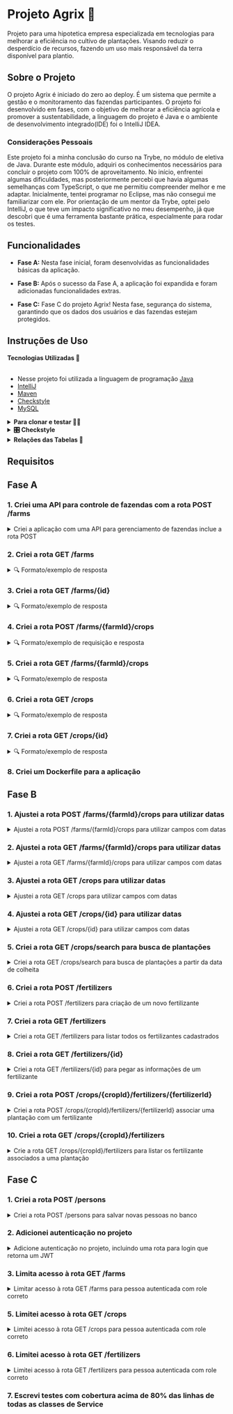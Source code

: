# Projeto Agrix 🚀

Projeto para uma hipotetica empresa especializada em tecnologias para melhorar a eficiência no cultivo de plantações. Visando reduzir o desperdício de recursos, fazendo um uso mais responsável da terra disponível para plantio.

## Sobre o Projeto

O projeto Agrix é iniciado do zero ao deploy. É um sistema que permite a gestão e o monitoramento das fazendas participantes. O projeto foi desenvolvido em fases, com o objetivo de melhorar a eficiência agrícola e promover a sustentabilidade, a linguagem do projeto é Java e o ambiente de desenvolvimento integrado(IDE) foi o IntelliJ IDEA.

### Considerações Pessoais

Este projeto foi a minha conclusão do curso na Trybe, no módulo de eletiva de Java. Durante este módulo, adquiri os conhecimentos necessários para concluir o projeto com 100% de aproveitamento. No início, enfrentei algumas dificuldades, mas posteriormente percebi que havia algumas semelhanças com TypeScript, o que me permitiu compreender melhor e me adaptar. Inicialmente, tentei programar no Eclipse, mas não consegui me familiarizar com ele. Por orientação de um mentor da Trybe, optei pelo IntelliJ, o que teve um impacto significativo no meu desempenho, já que descobri que é uma ferramenta bastante prática, especialmente para rodar os testes.

## Funcionalidades

- **Fase A:** Nesta fase inicial, foram desenvolvidas as funcionalidades básicas da aplicação.

- **Fase B:** Após o sucesso da Fase A, a aplicação foi expandida e foram adicionadas funcionalidades extras.

- **Fase C:** Fase C do projeto Agrix! Nesta fase, segurança do sistema, garantindo que os dados dos usuários e das fazendas estejam protegidos.

## Instruções de Uso

<summary><strong>Tecnologias Utilizadas 📖 </strong></summary><br />

- Nesse projeto foi utilizada a linguagem de programação [Java](https://docs.oracle.com/en/java/)
- [IntelliJ](https://www.jetbrains.com/idea/download/)
- [Maven](https://maven.apache.org/)
- [Checkstyle](https://checkstyle.sourceforge.io/)
- [MySQL](https://dev.mysql.com/doc/)
  
<details><summary><strong>Para clonar e testar 👩‍🎓 </strong></summary><br />

  obs: Para instalar as depedências e rodar o projeto é necessário ter instalado na sua máquina o Java e o Maven!

1. Clone o repositório
* `git clone git@github.com:georgia-rocha/project-agrix-java.git`
  
2. Entre na pasta do repositório que você acabou de clonar:
 * `cd project-agrix-java`
   
3. Instale as dependências:
* `mvn install -DskipTests`

4. Testar a Aplicação:
   
- todos os testes
  * `mvn test`

- testes por classe
  * `mvn test -Dtest="TestClassName"`

</details>
  
<details>
<summary><strong>🎛 Checkstyle</strong></summary>

Para garantir a qualidade do código, utilizei nesse projeto o `Checkstyle`. Assim, o código
está alinhado às boas práticas de desenvolvimento, sendo mais legível e de fácil manutenção!
Para poder rodar o `Checkstyle`, certifique-se de ter executado o comando `mvn install` dentro do
repositório.

Para rodá-los localmente no repositório, execute os comandos abaixo:

```bash
mvn checkstyle:check
```

Se a análise do `Checkstyle` encontrar problemas no código, tais problemas serão mostrados no
seu terminal. Se não houver problema no código, nada será impresso no seu terminal.

</details>

<details>
<summary><strong>Relações das Tabelas 📑 </strong></summary>
  
  ![Modelo de tabelas](agrix-tabelas-fase-a-1.png)
  
Temos as seguintes tabelas:
- `farm`: representa uma fazenda
- `crop`: representa uma plantação, e está em relacionamento `n:1` ("muitos para um") com a tabela `farm`
  - Esta tabela recebeu alguns campos a mais, que guardam datas, e que precisarão ser considerados durante o desenvolvimento da Fase B.
- `fertilizer`: esta nova tabela representa um fertilizante, e está em um relacionamento `n:n` ("muitos para muitos") com a tabela `crop`. Esse relacionamento é realizado através da tabela `crop_fertilizer`.

</details>

## Requisitos

## Fase A

### 1. Criei uma API para controle de fazendas com a rota POST /farms

<details>
  <summary>Criei a aplicação com uma API para gerenciamento de fazendas inclue a rota POST</summary><br />

Neste requisito, criei a base para gerenciamento de fazendas da API, utilizando
Spring, Spring Boot, Spring Web e Spring Data.

Criei a primeira rota:

- `/farms` (`POST`)
    - Receber via corpo do POST os dados de uma fazenda 
    - Salvar uma nova fazenda a partir dos dados recebidos
    - Em caso de sucesso:
        - Retorna o status HTTP 201 (CREATED)
        - Retorna os dados da fazenda criada. O `id` da fazenda deve estar incluso na resposta.
<details>
  <summary>🔍 Formato/exemplo de requisição e resposta</summary><br />

Exemplo de requisição:
```json
{
  "name": "Fazendinha",
  "size": 5
}
```

Exemplo de resposta:

```json
{
  "id": 1,
  "name": "Fazendinha",
  "size": 5
}
```
</details>
</details>

### 2. Criei a rota GET /farms

<details>
  <summary>🔍 Formato/exemplo de resposta</summary><br />

- Retornar uma lista de todas as fazendas. O `id` da fazenda deve estar
      incluso na resposta.
  
Exemplo de resposta:

```json
[
  {
    "id": 1,
    "name": "Fazendinha",
    "size": 5.0
  },
  {
    "id": 2,
    "name": "Fazenda do Júlio",
    "size": 2.5
  }
]
```

</details>

### 3. Criei a rota GET /farms/{id}

<details>
  <summary>🔍 Formato/exemplo de resposta</summary><br />

  - `/farms/{id}` (`GET`):
    - Recebe um `id` pelo caminho da rota e retorna a fazenda com esse `id`. O `id` da
      fazenda está incluso na resposta.
    - Caso não exista uma fazenda com esse `id`, a rota retorna o status HTTP 404 com a
      mensagem `Fazenda não encontrada!` no corpo da resposta.

Exemplo de resposta para a rota `/farms/3` (supondo que exista uma fazenda com `id = 3`):

```json
{
  "id": 3,
  "name": "My Cabbages!",
  "size": 3.49
}
```

</details>

### 4. Criei a rota POST /farms/{farmId}/crops

<details>
  <summary>🔍 Formato/exemplo de requisição e resposta</summary><br />

- `/farms/{farmId}/crops` (`POST`)
    - Recebe o `id` da fazenda pelo caminho da rota (representado aqui por `farmId` apenas para diferenciar da plantação)
    - Recebe via corpo do POST os dados da plantação
    - Salva a nova plantação a partir dos dados recebidos, associada à fazenda com o ID
      recebido
    - Em caso de sucesso:
        - Retorna o status HTTP 201 (CREATED)
        - Retorna os dados da plantação criada. A resposta inclui o `id` da plantação e
          o `id` da fazenda, mas não inclui os dados da fazenda.
    - Caso não exista uma fazenda com o `id` passado, a rota retorna o status HTTP 404 com a
      mensagem `Fazenda não encontrada!` no corpo da resposta.

Exemplo de requisição na rota `/farms/1/crops` (supondo que exista uma fazenda com `id = 1`):

```json
{
  "name": "Couve-flor",
  "plantedArea": 5.43
}
```

Exemplo de resposta:

```json
{
  "id": 1,
  "name": "Couve-flor",
  "plantedArea": 5.43,
  "farmId": 1
}
```

Note que o `id` da resposta se refere à plantação, e que o da fazenda está em `farmId`.

</details>


### 5. Criei a rota GET /farms/{farmId}/crops

<details>
  <summary>🔍 Formato/exemplo de resposta</summary><br />

- `/farms/{farmId}/crops` (`GET`):
    - Recebe o `id` de uma fazenda pelo caminho
    - Retorna uma lista com todas as plantações associadas à fazenda
    - Caso não exista uma fazenda com esse `id`, a rota retorna o status HTTP 404 com a
      mensagem `Fazenda não encontrada!` no corpo da resposta.
      
Exemplo de resposta para a rota `/farms/1/crops` (supondo que exista uma fazenda com `id = 1`):

```json
[
  {
    "id": 1,
    "name": "Couve-flor",
    "plantedArea": 5.43,
    "farmId": 1
  },
  {
    "id": 2,
    "name": "Alface",
    "plantedArea": 21.3,
    "farmId": 1
  }
]
```

</details>

### 6. Criei a rota GET /crops

<details>
  <summary>🔍 Formato/exemplo de resposta</summary><br />

- `/crops` (`GET`)
    - Retorna uma lista de todas as plantações cadastradas. A resposta deve incluir o `id` de
      cada plantação e o `id` da fazenda associada, mas não inclui os dados da fazenda.

```json
[
  {
    "id": 1,
    "name": "Couve-flor",
    "plantedArea": 5.43,
    "farmId": 1
  },
  {
    "id": 2,
    "name": "Alface",
    "plantedArea": 21.3,
    "farmId": 1
  },
  {
    "id": 3,
    "name": "Tomate",
    "plantedArea": 1.9,
    "farmId": 2
  }
]
```

</details>

### 7. Criei a rota GET /crops/{id}

<details>
  <summary>🔍 Formato/exemplo de resposta</summary><br />

- `/crops/{id}` (`GET`):
    - Recebe o `id` de uma plantação pelo caminho da rota
    - Caso exista a plantação com o `id` recebido, retorna os dados da plantação. A resposta
      inclui o `id` de cada plantação e o `id` da fazenda associada, mas não inclui os
      dados da fazenda.
    - Caso não exista uma plantação com o `id` passado, a rota retorna o status HTTP 404 com a
      mensagem `Plantação não encontrada!` no corpo da resposta.

Exemplo de resposta para a rota `/crops/3` (supondo que exista uma plantação com `id = 3`:

```json
{
  "id": 3,
  "name": "Tomate",
  "plantedArea": 1.9,
  "farmId": 2
}
```

</details>

### 8. Criei um Dockerfile para a aplicação

## Fase B

### 1. Ajustei a rota POST /farms/{farmId}/crops para utilizar datas

<details>
  <summary>Ajustei a rota POST /farms/{farmId}/crops para utilizar campos com datas</summary><br />

- `/farms/{farmId}/crops` (`POST`)
    - Recebe o `id` da fazenda pelo caminho da rota (representado por `farmId` apenas para diferenciar da plantação)
    - Receber via corpo do POST os dados da plantação 
    - Salvar a nova plantação a partir dos dados recebidos, associada à fazenda com o ID
      recebido
    - em caso de sucesso, deve:
        - retorna o status HTTP 201 (CREATED)
        - retorna os dados da plantação criada. A resposta inclui o `id` da plantação e
          o `id` da fazenda, mas não inclui os dados da fazenda.
    - caso não exista uma fazenda com o `id` passado, a rota retorna o status HTTP 404 com a
      mensagem `Fazenda não encontrada!` no corpo da resposta.

Inclui dois atributos novos (descritos no diagrama atualizado das tabelas):
- `plantedDate`, representando a data em que a plantação foi semeada
- `harvestDate`, representando a data em que a plantação foi ou está prevista para ser colhida

As datas são recebidas e retornadas no formato ISO (`YYYY-MM-DD`).

<details>
  <summary>🔍 Formato/exemplo de requisição e resposta</summary><br />

Exemplo de requisição na rota `/farms/1/crops` (supondo que exista uma fazenda com `id = 1`):

```json
{
  "name": "Couve-flor",
  "plantedArea": 5.43,
  "plantedDate": "2022-12-05",
  "harvestDate": "2023-06-08"
}
```

Exemplo de resposta:

```json
{
  "id": 1,
  "name": "Couve-flor",
  "plantedArea": 5.43,
  "plantedDate": "2022-12-05",
  "harvestDate": "2023-06-08",
  "farmId": 1
}
```

</details>

</details>

### 2. Ajustei a rota GET /farms/{farmId}/crops para utilizar datas

<details>
  <summary>Ajustei a rota GET /farms/{farmId}/crops para utilizar campos com datas</summary><br />

Da mesma forma que no requisito 2, inclui os campos com datas na resposta deste requisito.

A definição original da rota é:
- `/farms/{farmId}/crops` (`GET`):
    - Receber o `id` de uma fazenda pelo caminho
    - Retornar uma lista com todas as plantações associadas à fazenda
    - Caso não exista uma fazenda com esse `id`, a rota retorna o status HTTP 404 com a
      mensagem `Fazenda não encontrada!` no corpo da resposta.

Os campos novos incluídos são os mesmos do requisito anterior.

<details>
  <summary>🔍 Formato/exemplo de resposta</summary><br />

Exemplo de resposta para a rota `/farms/1/crops` (supondo que exista uma fazenda com `id = 1`):

```json
[
  {
    "id": 1,
    "name": "Couve-flor",
    "plantedArea": 5.43,
    "plantedDate": "2022-12-05",
    "harvestDate": "2023-06-08",
    "farmId": 1
  },
  {
    "id": 2,
    "name": "Alface",
    "plantedArea": 21.3,
    "plantedDate": "2022-02-15",
    "harvestDate": "2023-02-20",
    "farmId": 1
  }
]
```

</details>

</details>

### 3. Ajustei a rota GET /crops para utilizar datas

<details>
  <summary>Ajustei a rota GET /crops para utilizar campos com datas</summary><br />

A definição original da rota é:
- `/crops` (`GET`)
    - Retorna uma lista de todas as plantações cadastradas. A resposta inclui o `id` de
      cada plantação e o `id` da fazenda associada, mas não inclui os dados da fazenda.

Os campos novos incluídos são os mesmos do requisito anterior.

<details>
  <summary>🔍 Formato/exemplo de resposta</summary><br />

```json
[
  {
    "id": 1,
    "name": "Couve-flor",
    "plantedArea": 5.43,
    "plantedDate": "2022-02-15",
    "harvestDate": "2023-02-20",
    "farmId": 1
  },
  {
    "id": 2,
    "name": "Alface",
    "plantedArea": 21.3,
    "plantedDate": "2022-02-15",
    "harvestDate": "2023-02-20",
    "farmId": 1
  },
  {
    "id": 3,
    "name": "Tomate",
    "plantedArea": 1.9,
    "plantedDate": "2023-05-22",
    "harvestDate": "2024-01-10",
    "farmId": 2
  }
]
```

</details>

</details>

### 4. Ajustei a rota GET /crops/{id} para utilizar datas

<details>
  <summary>Ajustei a rota GET /crops/{id} para utilizar campos com datas</summary><br />

A definição original da rota é:
- `/crops/{id}` (`GET`):
    - Recebe o `id` de uma plantação pelo caminho da rota
    - Caso exista a plantação com o `id` recebido, é retornado os dados da plantação. A resposta
      inclui o `id` de cada plantação e o `id` da fazenda associada, mas não inclui os
      dados da fazenda.
    - Caso não exista uma plantação com o `id` passado, a rota retorna o status HTTP 404 com a
      mensagem `Plantação não encontrada!` no corpo da resposta.

Os campos novos a serem incluídos são os mesmos do requisito anterior.

<details>
  <summary>🔍 Formato/exemplo de resposta</summary><br />

Exemplo de resposta para a rota `/crops/3` (supondo que exista uma plantação com `id = 3`:

```json
{
  "id": 3,
  "name": "Tomate",
  "plantedArea": 1.9,
  "plantedDate": "2023-05-22",
  "harvestDate": "2024-01-10",
  "farmId": 2
}
```

</details>

</details>


### 5. Criei a rota GET /crops/search para busca de plantações

<details>
  <summary>Criei a rota GET /crops/search para busca de plantações a partir da data de colheita</summary><br />

A rota a ser criada é:
- `/crops/search` (`GET`)
  - Receber dois parâmetros por query string para busca:
    - `start`: data de início
    - `end`: data de fim
  - Retorna uma lista com as plantações nas quais o campo `harvestDate` está entre as data de início e de fim.
    - A comparação das datas está inclusa (ou seja, deve incluir datas que sejam iguais à de início ou à de fim)
  - A resposta inclui o `id` de cada plantação e o `id` da fazenda associada, mas não inclui os dados da fazenda.

<details>
  <summary>🔍 Formato/exemplo de resposta</summary><br />

Exemplo de resposta para a rota `/crops/search?start=2023-01-07&end=2024-01-10`:

```json
[
  {
    "id": 1,
    "name": "Couve-flor",
    "plantedArea": 5.43,
    "plantedDate": "2022-02-15",
    "harvestDate": "2023-02-20",
    "farmId": 1
  },
  {
    "id": 3,
    "name": "Tomate",
    "plantedArea": 1.9,
    "plantedDate": "2023-05-22",
    "harvestDate": "2024-01-10",
    "farmId": 2
  }
]
```

</details>

</details>


### 6. Criei a rota POST /fertilizers

<details>
  <summary>Criei a rota POST /fertilizers para criação de um novo fertilizante</summary><br />

A rota criada é:
- `/fertilizers` (`POST`)
    - Receber via corpo do POST os dados de um fertilizante
    - Salva um novo fertilizante a partir dos dados recebidos
    - Em caso de sucesso:
        - Retorna o status HTTP 201 (CREATED)
        - Retorna os dados do fertilizante criado, incluindo seu `id`

<details>
  <summary>🔍 Formato/exemplo de requisição e resposta</summary><br />

Exemplo de requisição:

```json
{
  "name": "Compostagem",
  "brand": "Feita em casa",
  "composition": "Restos de alimentos"
}
```

Exemplo de resposta:

```json
{
  "id": 1,
  "name": "Compostagem",
  "brand": "Feita em casa",
  "composition": "Restos de alimentos"
}
```

</details>

</details>


### 7. Criei a rota GET /fertilizers

<details>
  <summary>Criei a rota GET /fertilizers para listar todos os fertilizantes cadastrados</summary><br />

<details>
  <summary>🔍 Formato/exemplo de resposta</summary><br />

```json
[
  {
    "id": 1,
    "name": "Compostagem",
    "brand": "Feita em casa",
    "composition": "Restos de alimentos"
  },
  {
    "id": 2,
    "name": "Húmus",
    "brand": "Feito pelas minhocas",
    "composition": "Muitos nutrientes"
  },
  {
    "id": 3,
    "name": "Adubo",
    "brand": "Feito pelas vaquinhas",
    "composition": "Esterco"
  }
]
```
</details>

</details>


### 8. Criei a rota GET /fertilizers/{id}

<details>
  <summary>Criei a rota GET /fertilizers/{id} para pegar as informações de um fertilizante</summary><br />

    - Recebe o `id` de um fertilizante pelo caminho da rota
    - Caso exista o fertilizante com o `id` recebido, deve retorna seus dados, incluindo seu `id`
    - Caso não exista um fertilizante com o `id` passado, a rota retorna o status HTTP 404 com a
      mensagem `Fertilizante não encontrado!` no corpo da resposta.

<details>
  <summary>🔍 Formato/exemplo de resposta</summary><br />

Exemplo de resposta da rota `/fertilizers/3` (supondo que exista um fertilizante com `id = 3`):

```json
{
  "id": 3,
  "name": "Adubo",
  "brand": "Feito pelas vaquinhas",
  "composition": "Esterco"
}
```

</details>

</details>


### 9. Criei a rota POST /crops/{cropId}/fertilizers/{fertilizerId}

<details>
  <summary>Criei a rota POST /crops/{cropId}/fertilizers/{fertilizerId} associar uma plantação com um fertilizante</summary><br />
  
    - Recebe tanto o `id` da plantação quanto o `id` do fertilizante pelo caminho da rota
    - O corpo da requisição é vazio
    - Faz a associação entre o fertilizante e a plantação
    - Em caso de sucesso, retorna o status HTTP 201 (CREATED) com a mensagem `Fertilizante e plantação associados com sucesso!` no corpo da resposta
    - Caso não exista uma plantação com o `id` recebido, a rota retorna o status HTTP 404 com a mensagem `Plantação não encontrada!` no corpo da resposta.
    - Caso não exista um fertilizante com o `id` recebido, a rota retorna o status HTTP 404 com a mensagem `Fertilizante não encontrado!` no corpo da resposta.

<details>
  <summary>🔍 Formato/exemplo de requisição e resposta</summary><br />

Exemplo de resposta para a rota `/crops/1/fertilizers/2` (supondo que exista uma plantação com `id = 1` e um fertilizante com `id = 2`):

```text
Fertilizante e plantação associados com sucesso!
```

</details>

</details>


### 10. Criei a rota GET /crops/{cropId}/fertilizers

<details>
  <summary>Crie a rota GET /crops/{cropId}/fertilizers para listar os fertilizante associados a uma plantação</summary><br />

    - Recebe o `id` de uma plantação pelo caminho
    - Retorna uma lista com todas os fertilizantes associados à plantação
    - Caso não exista uma plantação com o `id` recebido, a rota retorna o status HTTP 404 com a mensagem `Plantação não encontrada!` no corpo da resposta.

<details>
  <summary>🔍 Formato/exemplo de resposta</summary><br />

Exemplo de resposta para a rota `/crops/2/fertilizers` (supondo que exista uma plantação com `id = 2`):

```json
[
  {
    "id": 2,
    "name": "Húmus",
    "brand": "Feito pelas minhocas",
    "composition": "Muitos nutrientes"
  },
  {
    "id": 3,
    "name": "Adubo",
    "brand": "Feito pelas vaquinhas",
    "composition": "Esterco"
  }
]
```

</details>

</details>

## Fase C

### 1. Criei a rota POST /persons

<details>
  <summary>Criei a rota POST /persons para salvar novas pessoas no banco</summary><br />

A definição da rota é:
- `/persons` (`POST`)
    - Recebe no corpo da requisição:
      - `username`
      - `password`
      - `roles` (conforme definido no enum `Role`, disponibilizado com o código)
    - Cria a pessoa com os dados passados
    - Responde com os campos `id`, `username` e `role` (mas não `password`)

<details>
  <summary>🔍 Formato/exemplo de requisição e resposta</summary><br />

Exemplo de requisição na rota POST `/persons`:

```json
{
  "username": "zerocool",
  "password": "senhasecreta",
  "role": "ADMIN"
}
```

Exemplo de resposta:

```json
{
  "id": 1,
  "username": "zerocool",
  "role": "ADMIN"
}
```

</details>

</details>

### 2. Adicionei autenticação no projeto

<details>
  <summary>Adicione autenticação no projeto, incluindo uma rota para login que retorna um JWT</summary><br />

Configurei o Spring Security e implementei no projeto a autenticação por usuário e senha.

1. Garanti acesso público (ou seja, desprotegido) aos endpoints:
    - POST `/persons` 
    - POST `/auth/login` (foi criado no próximo requisito, para permitir login) 
2. Criei a rota POST `/auth/login`:
    - Recebe o `username` e `password` no corpo da requisição
    - Valida os dados passados utilizando as pessoas que foram criadas pela rota `/persons`
    - Caso os dados estejam incorretos, retorna status 403
    - Caso os dados estejam corretos, retorna um campo `token` contendo um JWT gerado

<details>
  <summary>🔍 Formato/exemplo de requisição e resposta</summary><br />

Exemplo de requisição na rota POST `/auth/login` (suppondo que os dados estejam corretos):

```json
{
  "username": "zerocool",
  "password": "senhasecreta"
}
```

Exemplo de resposta:

```json
{
  "token": "eyJhbGciOiJIUzI1NiIsInR5cCI6IkpXVCJ9.eyJpc3MiOiJhZ3JpeCIsInN1YiI6Im1ycm9ib3QiLCJleHAiOjE2ODk5ODY2NTN9.lyha4rMcMhFd_ij-farGCXuJy-1Tun1IpJd5Ot6z_5w"
}
```

</details>

</details>

### 3. Limita acesso à rota GET /farms

<details>
  <summary>Limitar acesso à rota GET /farms para pessoa autenticada com role correto</summary><br />

Neste requisito limitei o acesso à rota GET `/farms` para que apenas uma pessoa autenticada com role `USER`, `MANAGER` ou `ADMIN` possa acessar.

Retorna status 403 caso a pessoa não tenha permissões corretas. Do contrário, a rota retorna a resposta usual.

</details>

### 5. Limitei acesso à rota GET /crops

<details>
  <summary>Limitei acesso à rota GET /crops para pessoa autenticada com role correto</summary><br />

Neste requisito você deve limitei o acesso à rota GET `/crops` para que apenas uma pessoa autenticada com role `MANAGER` ou `ADMIN` possa acessar.

Retorna status 403 caso a pessoa não tenha permissões corretas. Do contrário, a rota retorna a resposta usual.

</details>

### 6. Limitei acesso à rota GET /fertilizers

<details>
  <summary>Limitei acesso à rota GET /fertilizers para pessoa autenticada com role correto</summary><br />

Neste requisito limitei o acesso à rota GET `/fertilizers` para que apenas uma pessoa autenticada com role `ADMIN` possa acessar.

Retorna status 403 caso a pessoa não tenha permissões corretas. Do contrário, a rota retorna a resposta usual.

</details>

### 7. Escrevi testes com cobertura acima de 80% das linhas de todas as classes de Service





